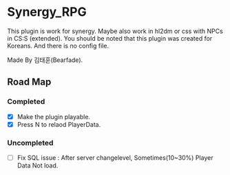 # Synergy_RPG

This plugin is work for synergy. Maybe also work in hl2dm or css with NPCs in CS:S (extended).
You should be noted that this plugin was created for Koreans.
And there is no config file.

Made By 김태훈(Bearfade).

## Road Map

### Completed
- [x] Make the plugin playable.
- [x] Press N to relaod PlayerData. 

### Uncompleted

- [ ] Fix SQL issue : After server changelevel, Sometimes(10~30%) Player Data Not load.
